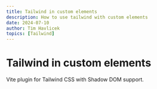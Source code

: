 ```yaml
---
title: Tailwind in custom elements
description: How to use tailwind with custom elements
date: 2024-07-10
author: Tim Havlicek
topics: [Tailwind]
---
```


# Tailwind in custom elements

Vite plugin for Tailwind CSS with Shadow DOM support.
